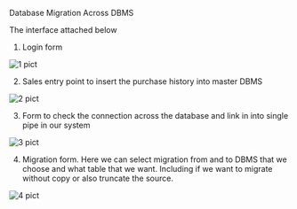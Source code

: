 Database Migration Across DBMS

The interface attached below

1. Login form

![1 pict](https://user-images.githubusercontent.com/43143626/80815784-7b990e80-8bf8-11ea-9ebd-65ea6c05627f.JPG)

2. Sales entry point to insert the purchase history into master DBMS

![2 pict](https://user-images.githubusercontent.com/43143626/80815793-7d62d200-8bf8-11ea-953e-cbf0cea9ef5d.JPG)

3. Form to check the connection across the database and link in into single pipe in our system

![3 pict](https://user-images.githubusercontent.com/43143626/80815795-7e93ff00-8bf8-11ea-8206-88c65ca0d0dc.JPG)

4. Migration form. Here we can select migration from and to DBMS that we choose and what table that we want. Including if we want to migrate without copy or also truncate the source.

![4 pict](https://user-images.githubusercontent.com/43143626/80815796-7f2c9580-8bf8-11ea-982e-a5493db5481d.JPG)

